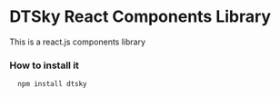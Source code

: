 # DTSky React Components Library

This is a react.js components library

### How to install it

```shell
  npm install dtsky
```